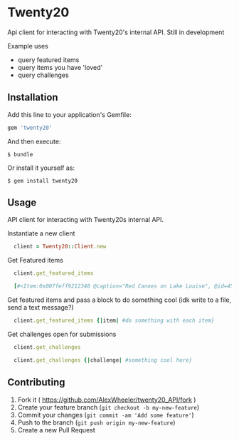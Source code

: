 # Twenty20
Api client for interacting with Twenty20's internal API.  Still in development

Example uses
  - query featured items
  - query items you have 'loved'
  - query challenges

## Installation

Add this line to your application's Gemfile:

```ruby
gem 'twenty20'
```

And then execute:

    $ bundle

Or install it yourself as:

    $ gem install twenty20

## Usage

API client for interacting with Twenty20s internal API.

Instantiate a new client

```ruby
  client = Twenty20::Client.new
```
Get Featured items
  
```ruby
  client.get_featured_items
```

```ruby
  [#<Item:0x007feff9212348 @caption="Red Canoes on Lake Louise", @id=45414069, @source_name="upload", @image_url="https://res.cloudinary.com/twenty20/image/upload/t_standard-fit/photos/cf34293d-1eeb-47a7-94c7-99397dce4c15.jpg", @featured_at="2014-11-29T22:40:04Z", @user_first_name=nil, @user_last_name=nil, @user_avatar_url=nil, @username=nil, @display_name=nil>, #<Item:0x007feff9212190 @caption=nil, @id=49291337, @source_name="instagram", @image_url="http://scontent-b.cdninstagram.com/hphotos-xpa1/t51.2885-15/1742594_280292302171814_502487005_n.jpg", @featured_at="2014-11-29T22:20:02Z"...]
```

Get featured items and pass a block to do something cool (idk write to a file, send a text message?)

```ruby
  client.get_featured_items {|item| #do something with each item}
```


Get challenges open for submissions

```ruby
  client.get_challenges
```

```ruby
  client.get_challenges {|challenge| #something cool here}
```

## Contributing

1. Fork it ( https://github.com/AlexWheeler/twenty20_API/fork )
2. Create your feature branch (`git checkout -b my-new-feature`)
3. Commit your changes (`git commit -am 'Add some feature'`)
4. Push to the branch (`git push origin my-new-feature`)
5. Create a new Pull Request
